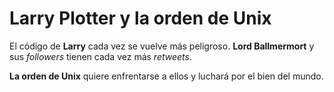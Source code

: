 # Larry Plotter y la orden de Unix

El código de **Larry** cada vez se vuelve más peligroso.
**Lord Ballmermort** y sus *followers* tienen cada vez más *retweets*.

**La orden de Unix** quiere enfrentarse a ellos y luchará por el bien del mundo.
